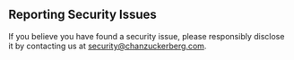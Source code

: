 ## Reporting Security Issues

If you believe you have found a security issue, please responsibly disclose it by contacting us at [security@chanzuckerberg.com](mailto:security@chanzuckerberg.com).
